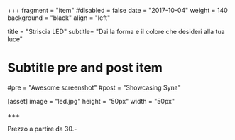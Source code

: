 +++
fragment = "item"
#disabled = false
date = "2017-10-04"
weight = 140
background = "black"
align = "left"

title = "Striscia LED"
subtitle= "Dai la forma e il colore che desideri alla tua luce"

# Subtitle pre and post item
#pre = "Awesome screenshot"
#post = "Showcasing Syna"

[asset]
  image = "led.jpg"
  height = "50px"
  width = "50px"
  
+++

Prezzo a partire da 30.-